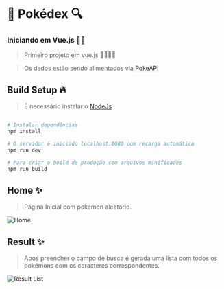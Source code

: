 # 🔴 Pokédex 🔍
### Iniciando em Vue.js  📖🧨
  
> Primeiro projeto em vue.js 🚀👩🏿‍🚀

> Os dados estão sendo alimentados via [PokeAPI](https://pokeapi.co/)

  

## Build Setup 🔥

> É necessário instalar o [NodeJs](https://nodejs.org/en/download/)

```  bash

# Instalar dependências
npm install

# O servidor é iniciado localhost:8080 com recarga automática
npm run dev

# Para criar o build de produção com arquivos minificados
npm run build

```

## Home ✨
> Página Inicial com pokémon aleatório.

![Home](https://github.com/bruno-ralmeida/pokemon-search/blob/main/image-project/home.PNG?raw=true)

  

## Result ✨
> Após preencher o campo de busca é gerada uma lista com todos os pokémons com os caracteres correspondentes. 

![Result List](https://github.com/bruno-ralmeida/pokemon-search/blob/main/image-project/result-list.PNG?raw=true)
